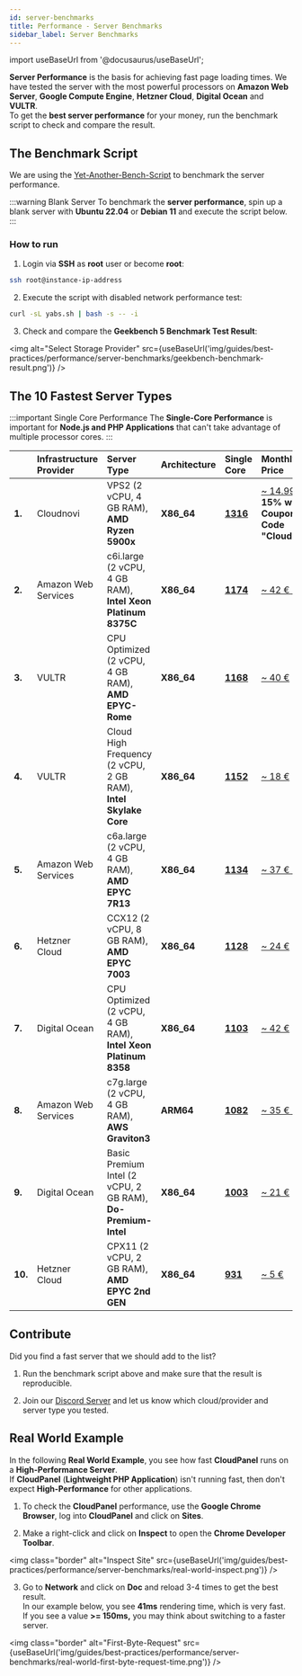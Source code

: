 ```yaml
---
id: server-benchmarks
title: Performance - Server Benchmarks
sidebar_label: Server Benchmarks
---
```


import useBaseUrl from '@docusaurus/useBaseUrl';

**Server Performance** is the basis for achieving fast page loading times. We have tested the server with the most powerful processors on
**Amazon Web Server**, **Google Compute Engine**, **Hetzner Cloud**, **Digital Ocean** and **VULTR**. <br />
To get the **best server performance** for your money, run the benchmark script to check and compare the result.

## The Benchmark Script

We are using the [Yet-Another-Bench-Script](https://github.com/masonr/yet-another-bench-script) to benchmark the server performance.

:::warning Blank Server
To benchmark the **server performance**, spin up a blank server with **Ubuntu 22.04** or **Debian 11** and execute the script below.
:::

### How to run

1. Login via **SSH** as **root** user or become **root**:

```bash
ssh root@instance-ip-address
```

2. Execute the script with disabled network performance test:

```bash
curl -sL yabs.sh | bash -s -- -i
```

3. Check and compare the **Geekbench 5 Benchmark Test Result**:

<img alt="Select Storage Provider" src={useBaseUrl('img/guides/best-practices/performance/server-benchmarks/geekbench-benchmark-result.png')} />

## The 10 Fastest Server Types

:::important Single Core Performance
The **Single-Core Performance** is important for **Node.js and PHP Applications** that can't take advantage of multiple processor cores.
:::

|         | Infrastructure Provider | Server Type                                                           | Architecture | Single Core                                               | Monthly Price                                                                                |
|:--------|:------------------------|:----------------------------------------------------------------------|:-------------|:----------------------------------------------------------|:---------------------------------------------------------------------------------------------|
| **1.**  | Cloudnovi               | VPS2 (2 vCPU, 4 GB RAM), <br /> **AMD Ryzen 5900x**                   | **X86_64**   | [**1316**](https://browser.geekbench.com/v5/cpu/16965105) | [~ 14.99 €](https://cloudnovi.com/vps-hosting/) <br /> **15% with Coupon Code "CloudPanel"** |                                 |
| **2.**  | Amazon Web Services     | c6i.large (2 vCPU, 4 GB RAM), <br /> **Intel Xeon Platinum 8375C**    | **X86_64**   | [**1174**](https://browser.geekbench.com/v5/cpu/16964245) | [~ 42 € RI](https://aws.amazon.com/ec2/pricing/reserved-instances/pricing/)                  |
| **3.**  | VULTR                   | CPU Optimized (2 vCPU, 4 GB RAM), <br /> **AMD EPYC-Rome**            | **X86_64**   | [**1168**](https://browser.geekbench.com/v5/cpu/16960835) | [~ 40 €](https://www.vultr.com/products/optimized-cloud-compute/)                            |
| **4.**  | VULTR                   | Cloud High Frequency (2 vCPU, 2 GB RAM), **Intel Skylake Core**       | **X86_64**   | [**1152**](https://browser.geekbench.com/v5/cpu/16968212) |[~ 18 €](https://www.vultr.com/pricing/#cloud-compute/)
| **5.**  | Amazon Web Services     | c6a.large (2 vCPU, 4 GB RAM), <br /> **AMD EPYC 7R13**                | **X86_64**   | [**1134**](https://browser.geekbench.com/v5/cpu/16964163) | [~ 37 € RI](https://aws.amazon.com/ec2/pricing/reserved-instances/pricing/)                  |
| **6.**  | Hetzner Cloud           | CCX12 (2 vCPU, 8 GB RAM), <br /> **AMD EPYC 7003**                    | **X86_64**   | [**1128**](https://browser.geekbench.com/v5/cpu/16960301) | [~ 24 €](https://www.hetzner.com/cloud#pricing)                                              |
| **7.**  | Digital Ocean           | CPU Optimized (2 vCPU, 4 GB RAM), <br /> **Intel Xeon Platinum 8358** | **X86_64**   | [**1103**](https://browser.geekbench.com/v5/cpu/16960567) | [~ 42 €](https://www.digitalocean.com/products/droplets)                                     |
| **8.**  | Amazon Web Services     | c7g.large (2 vCPU, 4 GB RAM), <br /> **AWS Graviton3**                | **ARM64**    | [**1082**](https://browser.geekbench.com/v5/cpu/16959997) | [~ 35 € RI](https://aws.amazon.com/ec2/pricing/reserved-instances/pricing/)                  |
| **9.**  | Digital Ocean           | Basic Premium Intel (2 vCPU, 2 GB RAM), <br /> **Do-Premium-Intel**   | **X86_64**   | [**1003**](https://browser.geekbench.com/v5/cpu/16960667) | [~ 21 €](https://www.digitalocean.com/products/droplets)                                     |
| **10.** | Hetzner Cloud           | CPX11 (2 vCPU, 2 GB RAM), <br /> **AMD EPYC 2nd GEN**                 | **X86_64**   | [**931**](https://browser.geekbench.com/v5/cpu/16960243)  | [~ 5 €](https://www.hetzner.com/cloud#pricing)                                               |

## Contribute

Did you find a fast server that we should add to the list?

1. Run the benchmark script above and make sure that the result is reproducible.

2. Join our [Discord Server](https://discord.cloudpanel.io/) and let us know which cloud/provider and server type you tested.

## Real World Example

In the following **Real World Example**, you see how fast **CloudPanel** runs on a **High-Performance Server**. <br />
If **CloudPanel** (**Lightweight PHP Application**) isn't running fast, then don't expect **High-Performance** for other applications.

1. To check the **CloudPanel** performance, use the **Google Chrome Browser**, log into **CloudPanel** and click on **Sites**.

2. Make a right-click and click on **Inspect** to open the **Chrome Developer Toolbar**.

<img class="border" alt="Inspect Site" src={useBaseUrl('img/guides/best-practices/performance/server-benchmarks/real-world-inspect.png')} />

3. Go to **Network** and click on **Doc** and reload 3-4 times to get the best result. <br />
In our example below, you see **41ms** rendering time, which is very fast. If you see a value **>= 150ms,** 
you may think about switching to a faster server.

<img class="border" alt="First-Byte-Request" src={useBaseUrl('img/guides/best-practices/performance/server-benchmarks/real-world-first-byte-request-time.png')} />




